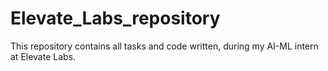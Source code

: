 # Elevate_Labs_repository
This repository contains all tasks and code written, during my AI-ML intern at Elevate Labs.

